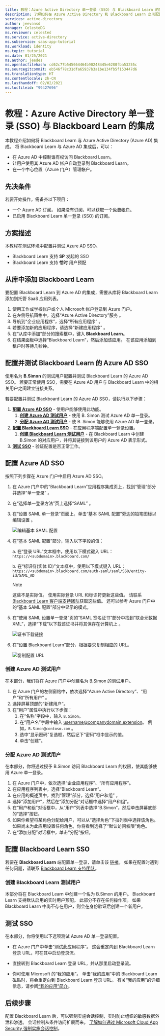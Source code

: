 ```yaml
---
title: 教程：Azure Active Directory 单一登录 (SSO) 与 Blackboard Learn 的集成 | Microsoft Docs
description: 了解如何在 Azure Active Directory 和 Blackboard Learn 之间配置单一登录。
services: active-directory
author: jeevansd
manager: CelesteDG
ms.reviewer: celested
ms.service: active-directory
ms.subservice: saas-app-tutorial
ms.workload: identity
ms.topic: tutorial
ms.date: 01/25/2021
ms.author: jeedes
ms.openlocfilehash: cd62c77b545664464b90248445e6280fba53255c
ms.sourcegitcommit: eb546f78c31dfa65937b3a1be134fb5f153447d6
ms.translationtype: HT
ms.contentlocale: zh-CN
ms.lasthandoff: 02/02/2021
ms.locfileid: "99427696"
---
```

# <a name="tutorial-azure-active-directory-single-sign-on-sso-integration-with-blackboard-learn"></a>教程：Azure Active Directory 单一登录 (SSO) 与 Blackboard Learn 的集成

本教程介绍如何将 Blackboard Learn 与 Azure Active Directory (Azure AD) 集成。 将 Blackboard Learn 与 Azure AD 集成后，可以：

* 在 Azure AD 中控制谁有权访问 Blackboard Learn。
* 让用户使用其 Azure AD 帐户自动登录到 Blackboard Learn。
* 在一个中心位置（Azure 门户）管理帐户。

## <a name="prerequisites"></a>先决条件

若要开始操作，需备齐以下项目：

* 一个 Azure AD 订阅。 如果没有订阅，可以获取一个[免费帐户](https://azure.microsoft.com/free/)。
* 已启用 Blackboard Learn 单一登录 (SSO) 的订阅。

## <a name="scenario-description"></a>方案描述

本教程在测试环境中配置并测试 Azure AD SSO。

* Blackboard Learn 支持 **SP** 发起的 SSO
* Blackboard Learn 支持 **恰时** 用户预配


## <a name="add-blackboard-learn-from-the-gallery"></a>从库中添加 Blackboard Learn

要配置 Blackboard Learn 到 Azure AD 的集成，需要从库将 Blackboard Learn 添加到托管 SaaS 应用列表。

1. 使用工作或学校帐户或个人 Microsoft 帐户登录到 Azure 门户。
1. 在左侧导航窗格中，选择“Azure Active Directory”服务  。
1. 导航到“企业应用程序”，选择“所有应用程序”   。
1. 若要添加新的应用程序，请选择“新建应用程序”  。
1. 在“从库中添加”部分的搜索框中，键入 **Blackboard Learn**。
1. 在结果面板中选择“Blackboard Learn”，然后添加该应用。 在该应用添加到租户时等待几秒钟。

## <a name="configure-and-test-azure-ad-sso-for-blackboard-learn"></a>配置并测试 Blackboard Learn 的 Azure AD SSO

使用名为 **B.Simon** 的测试用户配置并测试 Blackboard Learn 的 Azure AD SSO。 若要正常使用 SSO，需要在 Azure AD 用户与 Blackboard Learn 中的相关用户之间建立链接关系。

若要配置并测试 Blackboard Learn 的 Azure AD SSO，请执行以下步骤：

1. **[配置 Azure AD SSO](#configure-azure-ad-sso)** - 使用户能够使用此功能。
    1. **[创建 Azure AD 测试用户](#create-an-azure-ad-test-user)** - 使用 B. Simon 测试 Azure AD 单一登录。
    1. **[分配 Azure AD 测试用户](#assign-the-azure-ad-test-user)** - 使 B. Simon 能够使用 Azure AD 单一登录。
1. **[配置 Blackboard Learn SSO](#configure-blackboard-learn-sso)** - 在应用程序端配置单一登录设置。
    1. **[创建 Blackboard Learn 测试用户](#create-blackboard-learn-test-user)** - 在 Blackboard Learn 中创建 B.Simon 的对应用户，并将其链接到该用户的 Azure AD 表示形式。
1. **[测试 SSO](#test-sso)** - 验证配置是否正常工作。

## <a name="configure-azure-ad-sso"></a>配置 Azure AD SSO

按照下列步骤在 Azure 门户中启用 Azure AD SSO。

1. 在 Azure 门户中的“Blackboard Learn”应用程序集成页上，找到“管理”部分并选择“单一登录”  。
1. 在“选择单一登录方法”页上选择“SAML” 。
1. 在“设置 SAML 单一登录”页面上，单击“基本 SAML 配置”旁边的铅笔图标以编辑设置 。

   ![编辑基本 SAML 配置](common/edit-urls.png)

1. 在“基本 SAML 配置”部分，输入以下字段的值：

    a. 在“登录 URL”文本框中，使用以下模式键入 URL：`https://<subdomain>.blackboard.com/` 

    b. 在“标识符(实体 ID)”文本框中，使用以下模式键入 URL：`https://<subdomain>.blackboard.com/auth-saml/saml/SSO/entity-id/SAML_AD`

    > [!NOTE]
    > 这些不是实际值。 使用实际登录 URL 和标识符更新这些值。 请联系 [Blackboard Learn 客户端支持团队](https://www.blackboard.com/support/index.aspx)获取这些值。 还可以参考 Azure 门户中的“基本 SAML 配置”部分中显示的模式。

1. 在“使用 SAML 设置单一登录”页的“SAML 签名证书”部分中找到“联合元数据 XML”，选择“下载”以下载该证书并将其保存在计算机上   。

    ![证书下载链接](common/metadataxml.png)

1. 在“设置 Blackboard Learn”部分，根据要求复制相应的 URL。

    ![复制配置 URL](common/copy-configuration-urls.png)

### <a name="create-an-azure-ad-test-user"></a>创建 Azure AD 测试用户

在本部分，我们将在 Azure 门户中创建名为 B.Simon 的测试用户。

1. 在 Azure 门户的左侧窗格中，依次选择“Azure Active Directory”、“用户”和“所有用户”  。
1. 选择屏幕顶部的“新建用户”。
1. 在“用户”属性中执行以下步骤：
   1. 在“名称”字段中，输入 `B.Simon`。  
   1. 在“用户名”字段中输入 username@companydomain.extension。 例如，`B.Simon@contoso.com` 。
   1. 选中“显示密码”复选框，然后记下“密码”框中显示的值。
   1. 单击“创建”。

### <a name="assign-the-azure-ad-test-user"></a>分配 Azure AD 测试用户

在本部分，你将通过授予 B.Simon 访问 Blackboard Learn 的权限，使其能够使用 Azure 单一登录。

1. 在 Azure 门户中，依次选择“企业应用程序”、“所有应用程序”。 
1. 在应用程序列表中，选择“Blackboard Learn”。
1. 在应用的概述页中，找到“管理”部分，选择“用户和组” 。
1. 选择“添加用户”，然后在“添加分配”对话框中选择“用户和组”。
1. 在“用户和组”对话框中，从“用户”列表中选择“B.Simon”，然后单击屏幕底部的“选择”按钮。
1. 如果你希望将某角色分配给用户，可以从“选择角色”下拉列表中选择该角色。 如果尚未为此应用设置任何角色，你将看到选择了“默认访问权限”角色。
1. 在“添加分配”对话框中，单击“分配”按钮。

## <a name="configure-blackboard-learn-sso"></a>配置 Blackboard Learn SSO

若要在 **Blackboard Learn** 端配置单一登录，请单击该 [链接](https://help.blackboard.com/Learn/Administrator/SaaS/Authentication/Implement_Authentication/SAML_Authentication_Provider_Type)。 如果在配置时遇到任何问题，请联系 [Blackboard Learn 支持团队](https://www.blackboard.com/support/index.aspx)。


### <a name="create-blackboard-learn-test-user"></a>创建 Blackboard Learn 测试用户

本部分将在 Blackboard Learn 中创建一个名为 B.Simon 的用户。 Blackboard Learn 支持默认启用的实时用户预配。 此部分不存在任何操作项。 如果 Blackboard Learn 中尚不存在用户，则会在身份验证后创建一个新用户。

## <a name="test-sso"></a>测试 SSO

在本部分，你将使用以下选项测试 Azure AD 单一登录配置。 

* 在 Azure 门户中单击“测试此应用程序”。 这会重定向到 Blackboard Learn 登录 URL，可在其中启动登录流。 

* 直接转到 Blackboard Learn 登录 URL，并从那里启动登录流。

* 你可使用 Microsoft 的“我的应用”。 单击“我的应用”中的 Blackboard Learn 磁贴时，将会重定向到 Blackboard Learn 登录 URL。 有关“我的应用”的详细信息，请参阅[“我的应用”简介](https://docs.microsoft.com/azure/active-directory/active-directory-saas-access-panel-introduction)。

## <a name="next-steps"></a>后续步骤

配置 Blackboard Learn 后，可以强制实施会话控制，实时防止组织的敏感数据外泄和渗透。 会话控制从条件访问扩展而来。 [了解如何通过 Microsoft Cloud App Security 强制实施会话控制](https://docs.microsoft.com/cloud-app-security/proxy-deployment-any-app)。

